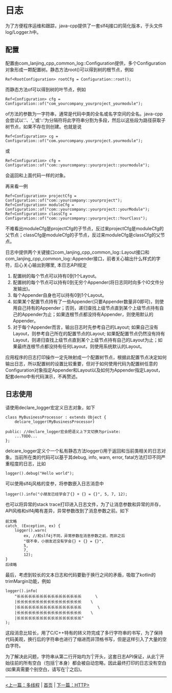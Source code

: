 # 日志 #

为了方便程序运维和跟踪，java-cpp提供了一套slf4j接口的简化版本，于头文件log/Logger.h中。

## 配置 ##

配置由com_lanjing_cpp_common_log::Configuration提供，多个Configuration对象形成一颗配置树。静态方法root()可以得到树的根节点，例如

    Ref<RootConfiguration> rootCfg = Configuration::root();
    
而静态方法of可以得到树的叶节点，例如

    Ref<Configuration> cfg = Configuration::of("com_yourcompany_yourproject_yourmodule");
    
of方法的参数为一字符串，通常是代码中类的全名或名字空间的全名。java-cpp会尝试以‘.’、‘_’或‘::’为分隔符将此字符串分割为多段，然后以这些段为路径获取子树节点，如果不存在则创建。也就是说

    Ref<Configuration> cg = Configuration::of("com.yourcompany.yourproject.yourmodule");
    
或

    Ref<Configuration> cfg = Configuration::of("com::yourcompany::yourproject::yourmodule");

会返回和上面代码一样的对象。

再来看一例

    Ref<Configuration> projectCfg = Configuration::of("com::yourcompany::yourproject");
    Ref<Configuration> moduleCfg = Configuration::of("com::yourcompany::yourproject::yourModule");
    Ref<Configuration> classCfg = Configuration::of("com::yourcompany::yourproject::YourClass");
    
不难看出moduleCfg是projectCfg的子节点，反过来projectCfg是moduleCfg的父节点；classCfg是moduleCfg的子节点，反过来moduleCfg是classCfg的父节点。

日志中提供两个关键接口com_lanjing_cpp_common_log::Layout接口和com_lanjing_cpp_common_log::Appender接口，前者关心输出什么样式的字符，后心关心输出到哪里, 本日志API规定

1. 配置树的每个节点可以持有0到1个Layout。
2. 配置树的每个节点可以持有0到无穷个Appender(将日志同时向多个IO文件分发输出)。
3. 每个Appender自身也可以持有0到1个Layout。
4. 如果某个配置节点持有了一些Appender(只要Appender数量非0即可)，则使用自己持有的Appender；否则，递归查找上级节点直到某个上级节点持有自己的Appender为止；如果连根节点都没持有Appender，则使用默认的Appender。
5. 对于每个Appender而言，输出日志时先参考自己的Layout; 如果自己没有Layout，则参考自己所在的配置节点的Layout; 如果配配置节点仍然没有持有Layout，则递归查找上级节点直到某个上级节点持有自己的Layout为止；如果最终连根节点都没持有任何Layout，则使用系统默认的Layout。

应用程序的日志打印操作一定先映射成一个配置树节点，根据此配置节点决定如何输出日志，所以配置树的设置比较重要，但对于如何使用代码为配置树任意的Configuration对象指定Appender和Layout以及如何为Appender指定Layout，配套demo中有代码演示，不再赘述。

## 日志使用 ##

请使用declare_logger宏定义日志对象，如下

    class MyBusinessProcessor : extends Object {
        delcare_logger(MyBusinessProcessor)
        
    public: //declare_logger宏会把语义上下文切换为private:
        ...TODO...
    };
    
delcare_logger定义个一个私有静态方法logger()用于返回和当前类相关的日志对象。当前所在类的代码可以基于其debug, info, warn, error, fatal方法打印不同严重程度的日志，比如

    logger().debug("Hello world");

可以使用slf4j风格的变参，将参数嵌入日志消息中

    logger().info("小朋友已经学会了{} + {} = {}", 5, 7, 12);
    
也可以将异常的stack trace打印进入日志文件，为了让消息参数和异常的并存，API风格和slf4j略有差异，异常参数改到了消息参数之前。如下

    前文略
    catch_ (Exception, ex) {
        logger().warn(
            ex, //和slf4j不同，异常参数在消息参数之前，而非之后 
            "很不幸，小朋友还没有学会{} + {} = {}", 
            5, 
            7, 
            12);
    }
    后续略
    
最后，考虑到较长的文本日志和代码要勤于换行之间的矛盾，吸取了kotlin的trimMargin功能，例如
    
    logger().info(
        "长长长长长长长长长长长长长长长长长      \
        |长长长长长长长长长长长长长长长长长    \
        |长长长长长长长长长长长长长长长长长       \
        |长长长长长长长长长长长长长长长长长    \
        |长长长长长长长长长长长长长长长长长"
    );

这段消息比较长，用了C/C++特有的转义符完成了多行字符串的书写，为了保持代码美观，换行后的字符串也进行了缩进而非顶格书写，但是这样引入了大量的空白字符。

为了解决此问题，字符串从第二行开始均为'|'开头，这套日志API保证，从此'|'开始往前的所有空白（包括'|'本身）都会被自动忽略，因此最终打印的日志没有空白(如果真需要个别空白，请写在'|'之后)。


----------

[<上一篇：多线程](./threading.md) | [首页](../) | [下一篇：HTTP>](./http.md)
